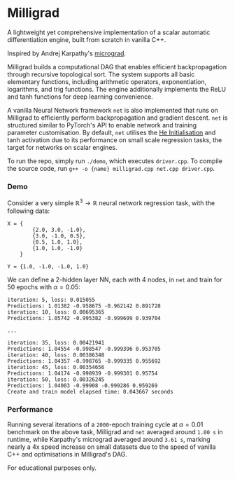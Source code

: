 # Milligrad

A lightweight yet comprehensive implementation of a scalar automatic differentiation engine, built from scratch in vanilla C++.

Inspired by Andrej Karpathy's [micrograd](https://github.com/karpathy/micrograd).


Milligrad builds a computational DAG that enables efficient backpropagation through recursive topological sort. The system supports all basic elementary functions, including arithmetic operators, exponentiation, logarithms, and trig functions. The engine additionally implements the ReLU and tanh functions for deep learning convenience.

A vanilla Neural Network framework `net` is also implemented that runs on Milligrad to efficiently perform backpropagation and gradient descent. `net` is structured similar to PyTorch's API to enable network and training parameter customisation. By default, `net` utilises the [He Initialisation](https://paperswithcode.com/method/he-initialization) and tanh activation due to its performance on small scale regression tasks, the target for networks on scalar engines.

To run the repo, simply run `./demo`, which executes `driver.cpp`.
To compile the source code, run `g++ -o {name} milligrad.cpp net.cpp driver.cpp`.

### Demo
Consider a very simple $\mathbb{R}^3 \rightarrow \mathbb{R}$ neural network regression task, with the following data: 
``` 
X = {
        {2.0, 3.0, -1.0},
        {3.0, -1.0, 0.5},
        {0.5, 1.0, 1.0},
        {1.0, 1.0, -1.0}
    }

Y = {1.0, -1.0, -1.0, 1.0}
```

We can define a 2-hidden layer NN, each with 4 nodes, in `net` and train for 50 epochs with $\alpha = 0.05$:
```
iteration: 5, loss: 0.015055
Predictions: 1.01382 -0.958675 -0.962142 0.891728 
iteration: 10, loss: 0.00695365
Predictions: 1.05742 -0.995382 -0.999699 0.939704

...

iteration: 35, loss: 0.00421941
Predictions: 1.04554 -0.998547 -0.999396 0.953705 
iteration: 40, loss: 0.00386348
Predictions: 1.04357 -0.998765 -0.999335 0.955692 
iteration: 45, loss: 0.00354656
Predictions: 1.04174 -0.998939 -0.999301 0.95754 
iteration: 50, loss: 0.00326245
Predictions: 1.04003 -0.99908 -0.999286 0.959269 
Create and train model elapsed time: 0.043667 seconds
```

### Performance
Running several iterations of a `2000`-epoch training cycle at $\alpha = 0.01$ benchmark on the above task, Milligrad and `net` averaged around ``1.00 s`` in runtime, while Karpathy's micrograd averaged around `3.61 s`, marking nearly a 4x speed increase on small datasets due to the speed of vanilla C++ and optimisations in Milligrad's DAG.

For educational purposes only.
